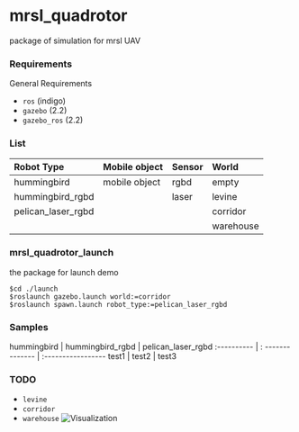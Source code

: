 mrsl_quadrotor
==========
package of simulation for mrsl UAV
### Requirements
General Requirements
 - `ros` (indigo)
 - `gazebo` (2.2)
 - `gazebo_ros` (2.2)

### List
  Robot Type         | Mobile object | Sensor | World    
  :----------------- | :------------ | :----- | :------
  hummingbird        | mobile object | rgbd   | empty    
  hummingbird_rgbd   |               | laser  | levine   
  pelican_laser_rgbd |               |        | corridor 
                     |               |        | warehouse

### mrsl_quadrotor_launch
the package for launch demo
```           
$cd ./launch
$roslaunch gazebo.launch world:=corridor
$roslaunch spawn.launch robot_type:=pelican_laser_rgbd
```
 
### Samples
  hummingbird | hummingbird_rgbd | pelican_laser_rgbd 
  :---------- | : -------------- | :----------------- 
  test1       |  test2           | test3


### TODO
- `levine`
- `corridor`
- `warehouse`
 ![Visualization](https://github.com/sikang/mrsl_quadrotor/blob/master/mrsl_models/samples/corridor.jpg)
